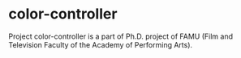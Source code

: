# color-controller
Project color-controller is a part of Ph.D. project of FAMU (Film and Television Faculty of the Academy of Performing Arts).

